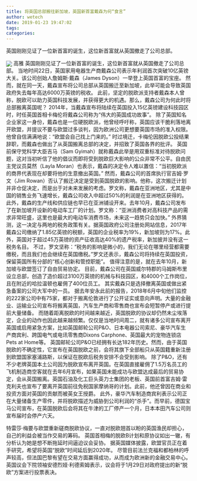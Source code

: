 ```yaml
---
title: 将英国总部搬往新加坡，英国新首富戴森为何“食言”
author: wetech
date: 2019-01-23 19:47:02
tags: 
categories: 
---
```

英国刚刚见证了一位新首富的诞生，这位新首富就从英国撤走了公司总部。
<!-- more -->
<img align="center" border="0" src="https://imgcdn.yicai.com/uppics/images/2019/01/3013fc137479f0d4b48b1bb24e7b25cc.jpg" />
高雅
英国刚刚见证了一位新首富的诞生，这位新首富就从英国撤走了公司总部。
当地时间22日，英国家用电器生产商戴森公司表示年利润首次突破10亿英镑大关。该公司创始人詹姆斯·戴森（James Dyson）一举登上英国首富的宝座。
然而，就在同一天，戴森宣布将公司总部从英国搬迁至新加坡，此举可能会导致英国政府失去每年高达6000万英镑的税收。
此前，坚定的脱欧派支持者戴森本人曾称，脱欧可以助力英国科技发展，并获得更大的机遇。那么，戴森公司为何此时将总部搬离英国呢？
2014年，当戴森宣布将陆续在英国投入15亿英镑建设科技园区时，时任英国首相卡梅伦将戴森公司称为“伟大的英国成功故事”。
除了英国知名企业家这一身份，戴森也是一位硬脱欧派，他曾经呼吁称，英国应该干脆利落地离开欧盟，并提议不要与欧盟过多谈判，因为欧洲公司更想要英国市场的准入权限。他曾自信满满地说：“欧盟会自己找上门来的。”
时过境迁，卡梅伦因脱欧公投结果辞职，而戴森也做出了从英国搬离总部的决定，并招致了英国各界的批评。
英国前保守党科学大臣吉马（Sam Gyimah）就称戴森此举是用双重标准对待脱欧问题，这对当初听信了他的倡议而即将受到脱欧巨大影响的公众非常不公平。自由民主党议员莫然（Layla Moran）也表示，戴森的决定令人难以置信：“当初脱欧派的商界代表现在却要将他的生意撤出英国。”
然而，戴森公司的首席执行官吉姆·罗文（Jim Rowan）否认了搬迁决定是受到英国脱欧的影响。他称，这次搬迁计划并非仓促决定，而是出于对未来发展的考虑。罗文称，戴森在亚洲地区，尤其是中国的销售业务飞速增长，戴森公司收入中超过50%的利润是在亚洲地区获得的。
此外，戴森的生产线和供应链也早已在亚洲铺设开来。去年10月，戴森公司发布了在新加坡开设新的电动车工厂的计划。罗文称：“亚洲消费者对高科技产品的需求非常旺盛，这里也是最大的电动车消费市场，未来这一趋势只会加快。”
外界猜测，这一决定与两地的税务政策有关。据英国政府公司注册处网站信息，2017年戴森公司缴纳了1.85亿英镑的税额，英国的企业税率为19%，新加坡则为17%。此外，英国对于超过45万英镑的资产征收高达40%的遗产税率，新加披并没有这一税务名目。
不过，罗文坚称：“税务的影响是微小的，我们无论在哪里经营都需要缴税，而且我们也会继续在英国缴税。”罗文还表示，戴森公司将持续在英国投资，保留英国所有分部的“核心创新和管控职能”。
值得注意的是，就在去年10月，新加坡与欧盟签订了自由贸易协定。
目前，戴森公司在英国威尔特郡的马姆斯布里设立总部，创造了造价超过3100万英镑的机械与科技园区，和4000个工作岗位，且在附近的哈拉温顿也雇佣了400位员工。
其实戴森只是选择撤离英国或做出紧急备案的公司大军中的一员。
据去年安永此前的报告，2018年6月中旬他们监控的222家公司中有75家，都对于搬离伦敦进行了公开证实或意向声明。大量的金融业、运输业公司宣布将搬离英国，汽车生产商和零售商也宣布会短暂停产或进行提前大量储备。
而随着距离脱欧的时间越来越近，英国脱欧的协议却仍然未尘埃落定，企业的动作也因此越来越频繁。仅仅是当地时间周二，就有诸多公司宣布离开英国或启用紧急方案，比如英国邮轮公司P&O、日本电器公司索尼、豪华汽车生产商宾利、跨国电气或电讯零售商Dixons Carphone、英国最大的宠物连锁店Pets at Home等。
英国邮轮公司P&O已经拥有长达182年历史。然而，由于英国脱欧的不确定性，它宣布在英国脱欧之前，会将其旗下全部船只从英国籍重新注册到欧盟国家塞浦路斯，以保证在脱欧后税务安排不会受到影响。
除了P&O，还有不少老牌英国本土公司因为脱欧宣布离开英国。在英国直接雇佣了1.5万名员工的飞机制造商空客就在去年6月宣布，如果英国未能成功与欧盟达成最后的贸易协定，会从英国搬离。英国石油及化工巨头英力士集团的老板、英国前首富吉姆·雷克利夫也宣布了要离开英国前往免税国家摩纳哥的计划。此前，他还曾因在商业和投资方面对英国的贡献而被英女王授爵。
此外，豪华汽车制造商宾利表示公司正在大量储备生产零件，并将脱欧描述为威胁到公司利润的“杀手”。而早前，德国宝马公司宣布，在英国脱欧后会将其在牛津的工厂停产一个月，日本本田汽车公司则宣布届时会停产六天。
 
 
特雷莎·梅要与欧盟重新磋商脱欧协议，一直对脱欧翘首以盼的英国渔民却担心，自己的利益会被当作交易的筹码。
英国首相梅的脱欧B计划和原协议如出一辙，有分析认为她是想不断拖延时间逼迫议会妥协。
据英国媒体披露，欧盟官员正在着手研究，希望将英国“脱欧”时间延后到2020年。
尽管目前法兰克福和都柏林的呼声较高，但法国巴黎有望在交易方面赢得成功，从而成为欧洲新的金融交易中心。
英国议会下院领袖安德烈娅·利德索姆表示，议会将于1月29日对政府提出的新“脱欧”方案进行投票表决。
